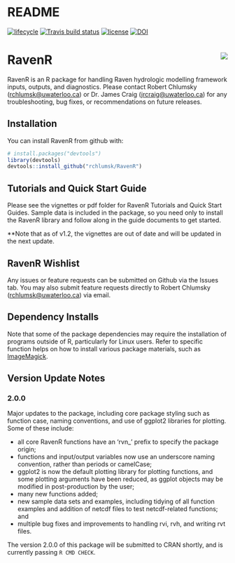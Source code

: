 README
================

[![lifecycle](https://img.shields.io/badge/lifecycle-experimental-orange.svg)](https://www.tidyverse.org/lifecycle/#experimental)
[![Travis build
status](https://travis-ci.org/rchlumsk/RavenR.svg?branch=master)](https://travis-ci.org/rchlumsk/RavenR)
[![license](https://img.shields.io/badge/license-GPL3-lightgrey.svg)](https://choosealicense.com/)
[![DOI](https://zenodo.org/badge/DOI/10.5281/zenodo.3468442.svg)](https://doi.org/10.5281/zenodo.3468442)

# RavenR <img src="inst/extdata/logo/RavenR_logo_small.png" align="right" />

RavenR is an R package for handling Raven hydrologic modelling framework
inputs, outputs, and diagnostics. Please contact Robert Chlumsky
(<rchlumsk@uwaterloo.ca>) or Dr. James Craig (<jrcraig@uwaterloo.ca>)
for any troubleshooting, bug fixes, or recommendations on future
releases.

## Installation

You can install RavenR from github with:

``` r
# install.packages("devtools")
library(devtools)
devtools::install_github("rchlumsk/RavenR")
```

## Tutorials and Quick Start Guide

Please see the vignettes or pdf folder for RavenR Tutorials and Quick
Start Guides. Sample data is included in the package, so you need only
to install the RavenR library and follow along in the guide documents to
get started.

\*\*Note that as of v1.2, the vignettes are out of date and will be
updated in the next update.

## RavenR Wishlist

Any issues or feature requests can be submitted on Github via the Issues
tab. You may also submit feature requests directly to Robert Chlumsky
(<rchlumsk@uwaterloo.ca>) via email.

## Dependency Installs

Note that some of the package dependencies may require the installation
of programs outside of R, particularly for Linux users. Refer to
specific function helps on how to install various package materials,
such as [ImageMagick](https://www.imagemagick.org/script/download.php).

## Version Update Notes

### 2.0.0

Major updates to the package, including core package styling such as
function case, naming conventions, and use of ggplot2 libraries for
plotting. Some of these include:

  - all core RavenR functions have an ‘rvn\_’ prefix to specify the
    package origin;  
  - functions and input/output variables now use an underscore naming
    convention, rather than periods or camelCase;  
  - ggplot2 is now the default plotting library for plotting functions,
    and some plotting arguments have been reduced, as ggplot objects may
    be modified in post-production by the user;  
  - many new functions added;  
  - new sample data sets and examples, including tidying of all function
    examples and addition of netcdf files to test netcdf-related
    functions; and  
  - multiple bug fixes and improvements to handling rvi, rvh, and
    writing rvt files.

The version 2.0.0 of this package will be submitted to CRAN shortly, and
is currently passing `R CMD CHECK`.
